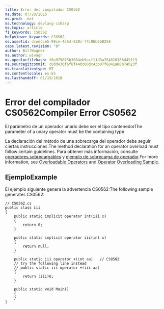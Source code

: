```yaml
---
title: Error del compilador CS0562
ms.date: 07/20/2015
ms.prod: .net
ms.technology: devlang-csharp
ms.topic: article
f1_keywords: CS0562
helpviewer_keywords: CS0562
ms.assetid: dceecce5-90ce-4554-820c-f4c06b2b8258
caps.latest.revision: "8"
author: BillWagner
ms.author: wiwagn
ms.openlocfilehash: f8e079875b3084eb9acf11d3a764826386d49f19
ms.sourcegitcommit: c0dd436f6f8f44dc80dc43b07f6841a00b74b23f
ms.translationtype: MT
ms.contentlocale: es-ES
ms.lasthandoff: 01/19/2018
---
```

# <a name="compiler-error-cs0562"></a><span data-ttu-id="893b0-102">Error del compilador CS0562</span><span class="sxs-lookup"><span data-stu-id="893b0-102">Compiler Error CS0562</span></span>
<span data-ttu-id="893b0-103">El parámetro de un operador unario debe ser el tipo contenedor</span><span class="sxs-lookup"><span data-stu-id="893b0-103">The parameter of a unary operator must be the containing type</span></span>  
  
 <span data-ttu-id="893b0-104">La declaración del método de una sobrecarga del operador debe seguir ciertas instrucciones.</span><span class="sxs-lookup"><span data-stu-id="893b0-104">The method declaration for an operator overload must follow certain guidelines.</span></span> <span data-ttu-id="893b0-105">Para obtener más información, consulte [operadores sobrecargables](../../csharp/programming-guide/statements-expressions-operators/overloadable-operators.md) y [ejemplo de sobrecarga de operador](http://msdn.microsoft.com/library/1c6b4610-0a49-4532-8fa7-f694cfc65743).</span><span class="sxs-lookup"><span data-stu-id="893b0-105">For more information, see [Overloadable Operators](../../csharp/programming-guide/statements-expressions-operators/overloadable-operators.md) and [Operator Overloading Sample](http://msdn.microsoft.com/library/1c6b4610-0a49-4532-8fa7-f694cfc65743).</span></span>  
  
## <a name="example"></a><span data-ttu-id="893b0-106">Ejemplo</span><span class="sxs-lookup"><span data-stu-id="893b0-106">Example</span></span>  
 <span data-ttu-id="893b0-107">El ejemplo siguiente genera la advertencia CS0562:</span><span class="sxs-lookup"><span data-stu-id="893b0-107">The following sample generates CS0562:</span></span>  
  
```  
// CS0562.cs  
public class iii  
{  
    public static implicit operator int(iii x)  
    {  
        return 0;  
    }  
  
    public static implicit operator iii(int x)  
    {  
        return null;  
    }  
  
    public static iii operator +(int aa)   // CS0562  
    // try the following line instead  
    // public static iii operator +(iii aa)  
    {  
        return (iii)0;  
    }  
  
    public static void Main()  
    {  
    }  
}  
```
